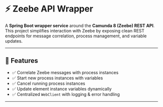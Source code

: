 # ⚡ Zeebe API Wrapper

A **Spring Boot wrapper service** around the **Camunda 8 (Zeebe) REST API**.  
This project simplifies interaction with Zeebe by exposing clean REST endpoints for message correlation, process management, and variable updates.

---

## 🚀 Features
- ✅ Correlate Zeebe messages with process instances  
- ✅ Start new process instances with variables  
- ✅ Cancel running process instances  
- ✅ Update element instance variables dynamically  
- ✅ Centralized `WebClient` with logging & error handling  

---
